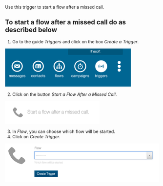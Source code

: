 Use this trigger to start a flow after a missed call. 

## To start a flow after a missed call do as described below

1. Go to the guide *Triggers* and click on the box *Create a Trigger*.

![](/img/triggers/triggers1.png)

2. Click on the button *Start a Flow After a Missed Call*.

![](/img/triggers/triggers12.png)

3. In *Flow*, you can choose which flow will be started.
4. Click on *Create Trigger*.

![](/img/triggers/triggers13.png)